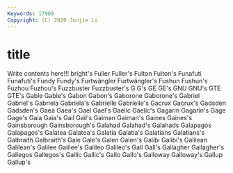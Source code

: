 ```yaml
---
Keywords: 17908
Copyright: (C) 2020 Junjie Li
---
```


# title

Write contents here!!!
bright's 
Fuller 
Fuller's 
Fulton 
Fulton's 
Funafuti 
Funafuti's 
Fundy 
Fundy's
Furtwängler 
Furtwängler's 
Fushun 
Fushun's 
Fuzhou 
Fuzhou's 
Fuzzbuster 
Fuzzbuster's 
G 
G's
GE 
GE's 
GNU 
GNU's 
GTE 
GTE's 
Gable 
Gable's 
Gabon 
Gabon's
Gaborone 
Gaborone's 
Gabriel 
Gabriel's 
Gabriela 
Gabriela's 
Gabrielle 
Gabrielle's 
Gacrux 
Gacrux's
Gadsden 
Gadsden's 
Gaea 
Gaea's 
Gael 
Gael's 
Gaelic 
Gaelic's 
Gagarin 
Gagarin's
Gage 
Gage's 
Gaia 
Gaia's 
Gail 
Gail's 
Gaiman 
Gaiman's 
Gaines 
Gaines's
Gainsborough 
Gainsborough's 
Galahad 
Galahad's 
Galahads 
Galapagos 
Galapagos's 
Galatea 
Galatea's 
Galatia
Galatia's 
Galatians 
Galatians's 
Galbraith 
Galbraith's 
Gale 
Gale's 
Galen 
Galen's 
Galibi
Galibi's 
Galilean 
Galilean's 
Galilee 
Galilee's 
Galileo 
Galileo's 
Gall 
Gall's 
Gallagher
Gallagher's 
Gallegos 
Gallegos's 
Gallic 
Gallic's 
Gallo 
Gallo's 
Galloway 
Galloway's 
Gallup
Gallup's 
